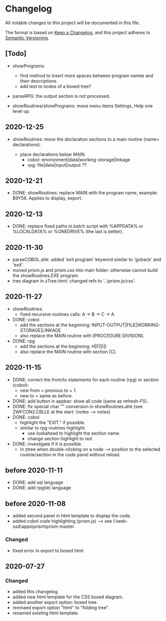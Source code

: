 # Changelog

All notable changes to this project will be documented in this file.

The format is based on [Keep a Changelog](https://keepachangelog.com/en/1.0.0/),
and this project adheres to [Semantic Versioning](https://semver.org/spec/v2.0.0.html).

## [Todo]

- showPrograms:

  - find method to insert more spaces between program names and their descriptions.
  - add text to nodes of a boxed tree?

- parseRPG: the output section is not processed.

- showRoutines/showPrograms: move menu items Settings, Help one level up.

## 2020-12-25

- showRoutines: move the declaration sections to a main routine (name= declarations).

  - place declarations below MAIN.
    - cobol: environment|data|working-storage|linkage
    - rpg: file|data|input|output ??

## 2020-12-21

- DONE: showRoutines: replace MAIN with the program name, example: B9Y56. Applies to display, export.

## 2020-12-13

- DONE: replace fixed paths in batch script with %APPDATA% or %LOCALDATA% or %ONEDRIVE% (the last is better).

## 2020-11-30

- parseCOBOL.ahk: added 'exit program' keyword similar to 'goback' and 'exit'.
- moved prism.js and prism.css into main folder: otherwise cannot build the showRoutines.EXE program.
- tree diagram in zTree.html: changed refs to '..\prism.js/css'.

## 2020-11-27

- showRoutines:
  - fixed recursive routines calls: A -> B -> C -> A
- DONE: cobol
  - add the sections at the beginning: INPUT-OUTPUT|FILE|WORKING-STORAGE|LINKAGE
  - also replace the MAIN routine with [PROCEDURE DIVISION].
- DONE: rpg
  - add the sections at the beginning: H|F|D|I
  - also replace the MAIN routine with section [C].

## 2020-11-15

- DONE: correct the from/to statements for each routine (rpg) or section (cobol):
  - new from = previous to + 1.
  - new to = same as before.
- DONE: add button in appbar: show all code (same as refresh-F5).
- DONE: fix special char "\" conversion in showRoutines.ahk (see ZWFCON2.CBLLE at the start: \notes --> notes)
- DONE: cobol
  - highlight the "EXIT." if possible.
  - similar to rpg routines highlight:
    - use lookahead to highlight the section name.
    - change section highlight to red.
- DONE: investigate if it is possible.
  - in ztree when double-clicking on a node --> position to the selected routine/section in the code panel without reload.

## before 2020-11-11

- DONE: add sql language
- DONE: add rpg(le) language

## before 2020-11-08

- added second panel in html template to display the code.
- added cobol code highlighting (prism.js) --> see I:\web-ssd\apps\prism\prism-master.

### Changed

- fixed error in export to boxed html.

## 2020-07-27

### Changed

- added this changelog.
- added new html template for the CSS boxed diagram.
- added another export option: boxed tree.
- renmaed export option "html" to "folding tree".
- renamed existing html template.
